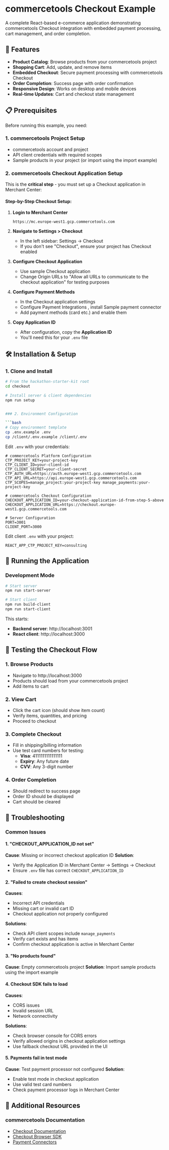 # commercetools Checkout Example

A complete React-based e-commerce application demonstrating commercetools Checkout integration with embedded payment processing, cart management, and order completion.

## 🚀 Features

- **Product Catalog**: Browse products from your commercetools project
- **Shopping Cart**: Add, update, and remove items
- **Embedded Checkout**: Secure payment processing with commercetools Checkout
- **Order Completion**: Success page with order confirmation
- **Responsive Design**: Works on desktop and mobile devices
- **Real-time Updates**: Cart and checkout state management

## 📋 Prerequisites

Before running this example, you need:

### 1. commercetools Project Setup
- commercetools account and project
- API client credentials with required scopes
- Sample products in your project (or import using the import example)

### 2. commercetools Checkout Application Setup
This is the **critical step** - you must set up a Checkout application in Merchant Center:

#### Step-by-Step Checkout Setup:

1. **Login to Merchant Center**
   ```
   https://mc.europe-west1.gcp.commercetools.com
   ```

2. **Navigate to Settings > Checkout**
   - In the left sidebar: Settings → Checkout
   - If you don't see "Checkout", ensure your project has Checkout enabled

3. **Configure Checkout Application**
   - Use sample Checkout application 
   - Change Origin URLs to "Allow all URLs to communicate to the checkout application" for testing purposes
  
4. **Configure Payment Methods**
   - In the Checkout application settings
   - Configure Payment Integrations , install Sample payment connector 
   - Add payment methods (card etc.) and enable them

5. **Copy Application ID**
   - After configuration, copy the **Application ID**
   - You'll need this for your `.env` file

## 🛠 Installation & Setup

### 1. Clone and Install

```bash
# From the hackathon-starter-kit root
cd checkout

# Install server & client dependencies
npm run setup


### 2. Environment Configuration

```bash
# Copy environment template
cp .env.example .env
cp /client/.env.example /client/.env
```

Edit `.env` with your credentials:

```env
# commercetools Platform Configuration
CTP_PROJECT_KEY=your-project-key
CTP_CLIENT_ID=your-client-id
CTP_CLIENT_SECRET=your-client-secret
CTP_AUTH_URL=https://auth.europe-west1.gcp.commercetools.com
CTP_API_URL=https://api.europe-west1.gcp.commercetools.com
CTP_SCOPES=manage_project:your-project-key manage_payments:your-project-key

# commercetools Checkout Configuration
CHECKOUT_APPLICATION_ID=your-checkout-application-id-from-step-5-above
CHECKOUT_APPLICATION_URL=https://checkout.europe-west1.gcp.commercetools.com

# Server Configuration
PORT=3001
CLIENT_PORT=3000
```

Edit client `.env` with your project:

```env
REACT_APP_CTP_PROJECT_KEY=consulting
```


## 🎯 Running the Application

### Development Mode

```bash
# Start server
npm run start-server
```

```bash
# Start client
npm run build-client
npm run start-client
```

This starts:
- **Backend server**: http://localhost:3001
- **React client**: http://localhost:3000


## 🧪 Testing the Checkout Flow

### 1. Browse Products
- Navigate to http://localhost:3000
- Products should load from your commercetools project
- Add items to cart

### 2. View Cart
- Click the cart icon (should show item count)
- Verify items, quantities, and pricing
- Proceed to checkout

### 3. Complete Checkout
- Fill in shipping/billing information
- Use test card numbers for testing:
  - **Visa**: 4111111111111111
  - **Expiry**: Any future date
  - **CVV**: Any 3-digit number

### 4. Order Completion
- Should redirect to success page
- Order ID should be displayed
- Cart should be cleared

## 🚨 Troubleshooting

### Common Issues

#### 1. "CHECKOUT_APPLICATION_ID not set"
**Cause**: Missing or incorrect checkout application ID
**Solution**:
- Verify the Application ID in Merchant Center → Settings → Checkout
- Ensure `.env` file has correct `CHECKOUT_APPLICATION_ID`

#### 2. "Failed to create checkout session"
**Causes**:
- Incorrect API credentials
- Missing cart or invalid cart ID
- Checkout application not properly configured

**Solutions**:
- Check API client scopes include `manage_payments`
- Verify cart exists and has items
- Confirm checkout application is active in Merchant Center

#### 3. "No products found"
**Cause**: Empty commercetools project
**Solution**: Import sample products using the import example

#### 4. Checkout SDK fails to load
**Causes**:
- CORS issues
- Invalid session URL
- Network connectivity

**Solutions**:
- Check browser console for CORS errors
- Verify allowed origins in checkout application settings
- Use fallback checkout URL provided in the UI

#### 5. Payments fail in test mode
**Cause**: Test payment processor not configured
**Solution**:
- Enable test mode in checkout application
- Use valid test card numbers
- Check payment processor logs in Merchant Center


## 📖 Additional Resources

### commercetools Documentation
- [Checkout Documentation](https://docs.commercetools.com/checkout)
- [Checkout Browser SDK](https://docs.commercetools.com/checkout/browser-sdk)
- [Payment Connectors](https://docs.commercetools.com/checkout/connectors-and-applications)